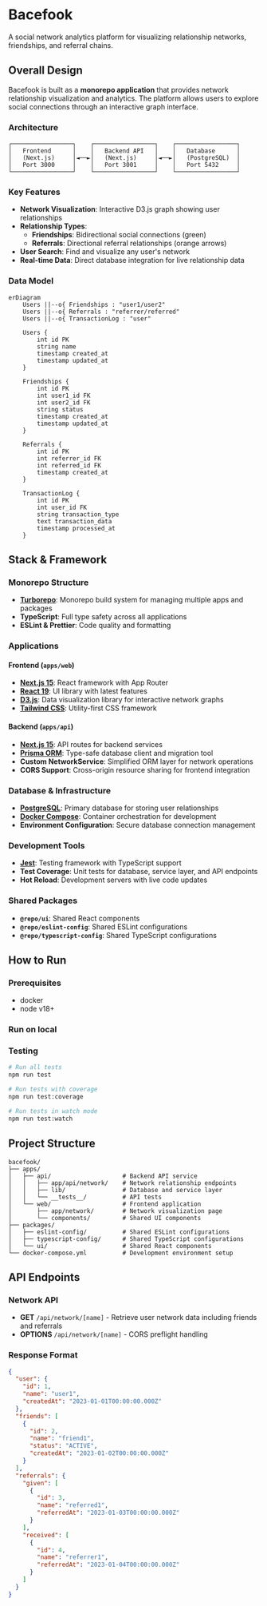 # Bacefook

A social network analytics platform for visualizing relationship networks, friendships, and referral chains.

## Overall Design

Bacefook is built as a **monorepo application** that provides network relationship visualization and analytics. The platform allows users to explore social connections through an interactive graph interface.

### Architecture

```
┌─────────────────┐    ┌─────────────────┐    ┌─────────────────┐
│   Frontend      │    │   Backend API   │    │   Database      │
│   (Next.js)     │◄──►│   (Next.js)     │◄──►│   (PostgreSQL)  │
│   Port 3000     │    │   Port 3001     │    │   Port 5432     │
└─────────────────┘    └─────────────────┘    └─────────────────┘
```

### Key Features

- **Network Visualization**: Interactive D3.js graph showing user relationships
- **Relationship Types**: 
  - **Friendships**: Bidirectional social connections (green)
  - **Referrals**: Directional referral relationships (orange arrows)
- **User Search**: Find and visualize any user's network
- **Real-time Data**: Direct database integration for live relationship data

### Data Model

```mermaid
erDiagram
    Users ||--o{ Friendships : "user1/user2"
    Users ||--o{ Referrals : "referrer/referred"
    Users ||--o{ TransactionLog : "user"
    
    Users {
        int id PK
        string name
        timestamp created_at
        timestamp updated_at
    }
    
    Friendships {
        int id PK
        int user1_id FK
        int user2_id FK
        string status
        timestamp created_at
        timestamp updated_at
    }
    
    Referrals {
        int id PK
        int referrer_id FK
        int referred_id FK
        timestamp created_at
    }
    
    TransactionLog {
        int id PK
        int user_id FK
        string transaction_type
        text transaction_data
        timestamp processed_at
    }
```

## Stack & Framework

### Monorepo Structure

- **[Turborepo](https://turborepo.com/)**: Monorepo build system for managing multiple apps and packages
- **TypeScript**: Full type safety across all applications
- **ESLint & Prettier**: Code quality and formatting

### Applications

#### Frontend (`apps/web`)

- **[Next.js 15](https://nextjs.org/)**: React framework with App Router
- **[React 19](https://react.dev/)**: UI library with latest features
- **[D3.js](https://d3js.org/)**: Data visualization library for interactive network graphs
- **[Tailwind CSS](https://tailwindcss.com/)**: Utility-first CSS framework

#### Backend (`apps/api`)

- **[Next.js 15](https://nextjs.org/)**: API routes for backend services
- **[Prisma ORM](https://prisma.io/)**: Type-safe database client and migration tool
- **Custom NetworkService**: Simplified ORM layer for network operations
- **CORS Support**: Cross-origin resource sharing for frontend integration

### Database & Infrastructure

- **[PostgreSQL](https://postgresql.org/)**: Primary database for storing user relationships
- **[Docker Compose](https://docs.docker.com/compose/)**: Container orchestration for development
- **Environment Configuration**: Secure database connection management

### Development Tools

- **[Jest](https://jestjs.io/)**: Testing framework with TypeScript support
- **Test Coverage**: Unit tests for database, service layer, and API endpoints
- **Hot Reload**: Development servers with live code updates

### Shared Packages

- **`@repo/ui`**: Shared React components
- **`@repo/eslint-config`**: Shared ESLint configurations
- **`@repo/typescript-config`**: Shared TypeScript configurations

## How to Run

### Prerequisites

- docker
- node v18+

### Run on local
<!-- TODO: Add installation steps -->


### Testing
```bash
# Run all tests
npm run test

# Run tests with coverage
npm run test:coverage

# Run tests in watch mode
npm run test:watch
```

## Project Structure

```
bacefook/
├── apps/
│   ├── api/                    # Backend API service
│   │   ├── app/api/network/    # Network relationship endpoints
│   │   ├── lib/                # Database and service layer
│   │   └── __tests__/          # API tests
│   └── web/                    # Frontend application
│       ├── app/network/        # Network visualization page
│       └── components/         # Shared UI components
├── packages/
│   ├── eslint-config/          # Shared ESLint configurations
│   ├── typescript-config/      # Shared TypeScript configurations
│   └── ui/                     # Shared React components
└── docker-compose.yml          # Development environment setup
```

## API Endpoints

### Network API
- **GET** `/api/network/[name]` - Retrieve user network data including friends and referrals
- **OPTIONS** `/api/network/[name]` - CORS preflight handling

### Response Format
```json
{
  "user": {
    "id": 1,
    "name": "user1",
    "createdAt": "2023-01-01T00:00:00.000Z"
  },
  "friends": [
    {
      "id": 2,
      "name": "friend1", 
      "status": "ACTIVE",
      "createdAt": "2023-01-02T00:00:00.000Z"
    }
  ],
  "referrals": {
    "given": [
      {
        "id": 3,
        "name": "referred1",
        "referredAt": "2023-01-03T00:00:00.000Z"
      }
    ],
    "received": [
      {
        "id": 4,
        "name": "referrer1", 
        "referredAt": "2023-01-04T00:00:00.000Z"
      }
    ]
  }
}
```
